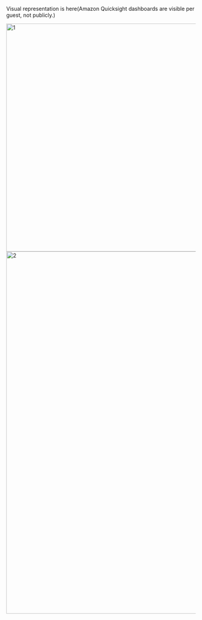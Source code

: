 Visual representation is here(Amazon Quicksight dashboards are visible per guest, not publicly.)

<img width="604" alt="1" src="https://github.com/Perash14/Data-Analyst-Portfolio/assets/62203954/180e9acf-67d0-40d8-8275-7ac930a98023">


<img width="960" alt="2" src="https://github.com/Perash14/Data-Analyst-Portfolio/assets/62203954/479d508e-9602-4ceb-9f62-0bd263a4a12e">

